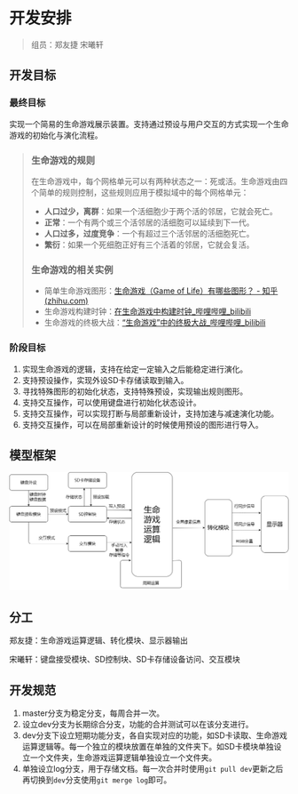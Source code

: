 # 开发安排	

> 组员：郑友捷		宋曦轩

## 开发目标

### 最终目标

实现一个简易的生命游戏展示装置。支持通过预设与用户交互的方式实现一个生命游戏的初始化与演化流程。

> ### 生命游戏的规则
>
> 在生命游戏中，每个网格单元可以有两种状态之一：死或活。生命游戏由四个简单的规则控制，这些规则应用于模拟域中的每个网格单元：
>
> - **人口过少，离群**：如果一个活细胞少于两个活的邻居，它就会死亡。
> - **正常**：一个有两个或三个活邻居的活细胞可以延续到下一代。
> - **人口过多，过度竞争**：一个有超过三个活邻居的活细胞死亡。
> - **繁衍**：如果一个死细胞正好有三个活着的邻居，它就会复活。
>
> 
>
> ### 生命游戏的相关实例
>
> * 简单生命游戏图形：[生命游戏（Game of Life）有哪些图形？ - 知乎 (zhihu.com)](https://www.zhihu.com/question/30782166)
> * 生命游戏构建时钟：[在生命游戏中构建时钟_哔哩哔哩_bilibili](https://www.bilibili.com/video/BV1Y541157KX/?spm_id_from=333.788.recommend_more_video.1&vd_source=5c99d5fcb99970c9ff78540c60815ff7)
> * 生命游戏的终极大战：[“生命游戏”中的终极大战_哔哩哔哩_bilibili](https://www.bilibili.com/video/BV1vg4y1z7rM/?spm_id_from=333.788.recommend_more_video.1&vd_source=5c99d5fcb99970c9ff78540c60815ff7)

### 阶段目标

1. 实现生命游戏的逻辑，支持在给定一定输入之后能稳定进行演化。
2. 支持预设操作，实现外设SD卡存储读取到输入。
3. 寻找特殊图形的初始化状态，支持特殊预设，实现输出规则图形。
4. 支持交互操作，可以使用键盘进行初始化状态设计。
5. 支持交互操作，可以实现打断与局部重新设计，支持加速与减速演化功能。
6. 支持交互操作，可以在局部重新设计的时候使用预设的图形进行导入。



## 模型框架

![架构](.\架构.png)

## 分工

郑友捷：生命游戏运算逻辑、转化模块、显示器输出

宋曦轩：键盘接受模块、SD控制块、SD卡存储设备访问、交互模块



## 开发规范

1. master分支为稳定分支，每周合并一次。
2. 设立dev分支为长期综合分支，功能的合并测试可以在该分支进行。
3. dev分支下设立短期功能分支，各自实现对应的功能，如SD卡读取、生命游戏运算逻辑等。每一个独立的模块放置在单独的文件夹下。如SD卡模块单独设立一个文件夹，生命游戏运算逻辑单独设立一个文件夹。
4. 单独设立log分支，用于存储文档。每一次合并时使用`git pull dev`更新之后再切换到`dev`分支使用`git merge log`即可。

